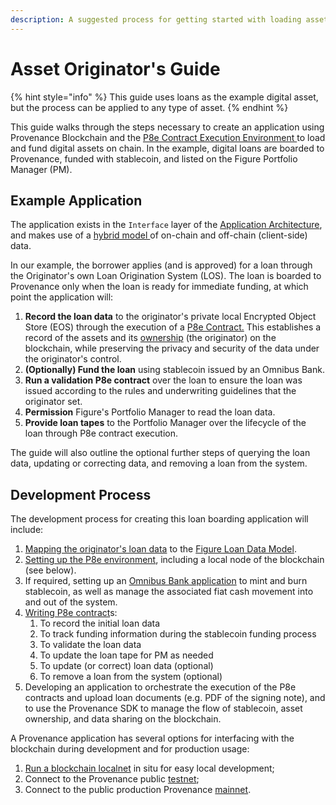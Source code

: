 ```yaml
---
description: A suggested process for getting started with loading assets onto Provenance
---
```


# Asset Originator's Guide

{% hint style="info" %}
This guide uses loans as the example digital asset, but the process can be applied to any type of asset.
{% endhint %}

This guide walks through the steps necessary to create an application using Provenance Blockchain and the [P8e Contract Execution Environment ](../../p8e/overview/)to load and fund digital assets on chain. In the example, digital loans are boarded to Provenance, funded with stablecoin, and listed on the Figure Portfolio Manager \(PM\).

## Example Application

The application exists in the `Interface` layer of the [Application Architecture](../../blockchain/introduction/application-architecture.md), and makes use of a [hybrid model ](../../blockchain/introduction/major-components.md)of on-chain and off-chain \(client-side\) data.

In our example, the borrower applies \(and is approved\) for a loan through the Originator's own Loan Origination System \(LOS\). The loan is boarded to Provenance only when the loan is ready for immediate funding, at which point the application will:

1. **Record the loan data** to the originator's private local Encrypted Object Store \(EOS\) through the execution of a [P8e Contract.](../../p8e/overview/#p-8-e-client-side-contracts) This establishes a record of the assets and its [ownership](../../modules/marker-module.md) \(the originator\) on the blockchain, while preserving the privacy and security of the data under the originator's control.
2. **\(Optionally\) Fund the loan** using stablecoin issued by an Omnibus Bank.
3. **Run a validation P8e contract** over the loan to ensure the loan was issued according to the rules and underwriting guidelines that the originator set.
4. **Permission** Figure's Portfolio Manager to read the loan data.
5. **Provide loan tapes** to the Portfolio Manager over the lifecycle of the loan through P8e contract execution.

The guide will also outline the optional further steps of querying the loan data, updating or correcting data, and removing a loan from the system.

## Development Process

The development process for creating this loan boarding application will include:

1. [Mapping the originator's loan data](data-mapping.md) to the [Figure Loan Data Model](../../provenance-applications/loan-origination-system-los/assets.md).
2. [Setting up the P8e environment](../../p8e/p8e-usage/p8e-setup.md), including a local node of the blockchain \(see below\).
3. If required, setting up an [Omnibus Bank application](../../ecosystem/community/omnibus-banks.md) to mint and burn stablecoin, as well as manage the associated fiat cash movement into and out of the system.
4. [Writing P8e contract](example-loan-contracts.md)s:
   1. To record the initial loan data
   2. To track funding information during the stablecoin funding process
   3. To validate the loan data
   4. To update the loan tape for PM as needed
   5. To update \(or correct\) loan data \(optional\)
   6. To remove a loan from the system \(optional\)
5. Developing an application to orchestrate the execution of the P8e contracts and upload loan documents \(e.g. PDF of the signing note\), and to use the Provenance SDK to manage the flow of stablecoin, asset ownership, and data sharing on the blockchain.

A Provenance application has several options for interfacing with the blockchain during development and for production usage:

1. [Run a blockchain localnet](../../blockchain/using-provenance/) in situ for easy local development;
2. Connect to the Provenance public [testnet](https://github.com/provenance-io/testnet);
3. Connect to the public production Provenance [mainnet](https://github.com/provenance-io/mainnet).

